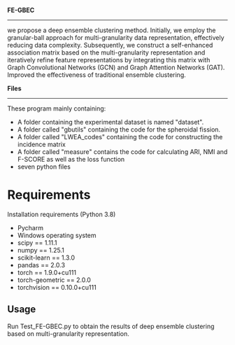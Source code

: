 **FE-GBEC**

------

we propose a deep ensemble clustering method. Initially, we employ the granular-ball approach for multi-granularity data representation, effectively reducing data complexity. Subsequently, we construct a self-enhanced association matrix based on the multi-granularity representation and iteratively refine feature representations by integrating this matrix with Graph Convolutional Networks (GCN) and Graph Attention Networks (GAT). Improved the effectiveness of traditional ensemble clustering.



**Files**

------

These program mainly containing:

- A folder containing the experimental dataset is named "dataset".
- A folder called "gbutils" containing the code for the spheroidal fission.
- A folder called "LWEA_codes" containing the code for constructing the incidence matrix
- A folder called "measure" contains the code for calculating ARI, NMI and F-SCORE as well as the loss function
- seven python files

# Requirements

Installation requirements (Python 3.8)

- Pycharm
- Windows operating system
- scipy == 1.11.1
- numpy == 1.25.1
- scikit-learn == 1.3.0
- pandas == 2.0.3
- torch == 1.9.0+cu111
- torch-geometric == 2.0.0
- torchvision == 0.10.0+cu111

## Usage

Run Test_FE-GBEC.py to obtain the results of deep ensemble clustering based on multi-granularity representation.

